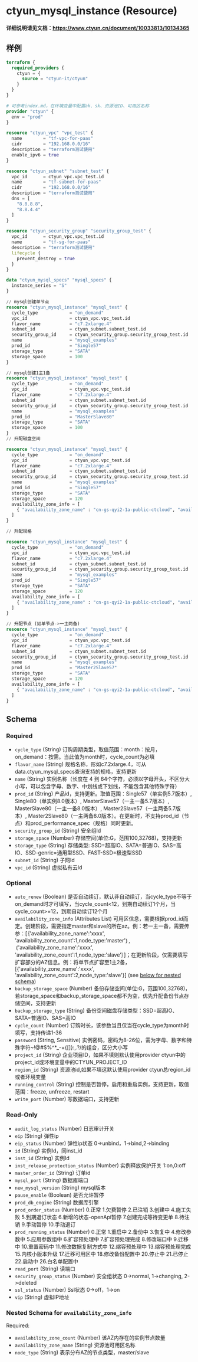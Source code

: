 # ctyun_mysql_instance (Resource)
**详细说明请见文档：https://www.ctyun.cn/document/10033813/10134365**



## 样例

```terraform
terraform {
  required_providers {
    ctyun = {
      source = "ctyun-it/ctyun"
    }
  }
}

# 可参考index.md，在环境变量中配置ak、sk、资源池ID、可用区名称
provider "ctyun" {
  env = "prod"
}

resource "ctyun_vpc" "vpc_test" {
  name        = "tf-vpc-for-paas"
  cidr        = "192.168.0.0/16"
  description = "terraform测试使用"
  enable_ipv6 = true
}

resource "ctyun_subnet" "subnet_test" {
  vpc_id      = ctyun_vpc.vpc_test.id
  name        = "tf-subnet-for-paas"
  cidr        = "192.168.0.0/16"
  description = "terraform测试使用"
  dns = [
    "8.8.8.8",
    "8.8.4.4"
  ]
}

resource "ctyun_security_group" "security_group_test" {
  vpc_id      = ctyun_vpc.vpc_test.id
  name        = "tf-sg-for-paas"
  description = "terraform测试使用"
  lifecycle {
    prevent_destroy = true
  }
}

data "ctyun_mysql_specs" "mysql_specs" {
  instance_series = "S"
}

// mysql创建单节点
resource "ctyun_mysql_instance" "mysql_test" {
  cycle_type            = "on_demand"
  vpc_id                = ctyun_vpc.vpc_test.id
  flavor_name           = "c7.2xlarge.4"
  subnet_id             = ctyun_subnet.subnet_test.id
  security_group_id     = ctyun_security_group.security_group_test.id
  name                  = "mysql_examples"
  prod_id               = "Single57"
  storage_type          = "SATA"
  storage_space         = 100
}

// mysql创建1主1备
resource "ctyun_mysql_instance" "mysql_test" {
  cycle_type            = "on_demand"
  vpc_id                = ctyun_vpc.vpc_test.id
  flavor_name           = "c7.2xlarge.4"
  subnet_id             = ctyun_subnet.subnet_test.id
  security_group_id     = ctyun_security_group.security_group_test.id
  name                  = "mysql_examples"
  prod_id               = "MasterSlave80"
  storage_type          = "SATA"
  storage_space         = 100
}
// 升配磁盘空间

resource "ctyun_mysql_instance" "mysql_test" {
  cycle_type            = "on_demand"
  vpc_id                = ctyun_vpc.vpc_test.id
  flavor_name           = "c7.2xlarge.4"
  subnet_id             = ctyun_subnet.subnet_test.id
  security_group_id     = ctyun_security_group.security_group_test.id
  name                  = "mysql_examples"
  prod_id               = "Single57"
  storage_type          = "SATA"
  storage_space         = 120
  availability_zone_info = [
    { "availability_zone_name" : "cn-gs-qyi2-1a-public-ctcloud", "availability_zone_count" : 1, "node_type" : "master" }
  ]
}

// 升配规格

resource "ctyun_mysql_instance" "mysql_test" {
  cycle_type            = "on_demand"
  vpc_id                = ctyun_vpc.vpc_test.id
  flavor_name           = "c7.2xlarge.4"
  subnet_id             = ctyun_subnet.subnet_test.id
  security_group_id     = ctyun_security_group.security_group_test.id
  name                  = "mysql_examples"
  prod_id               = "Single57"
  storage_type          = "SATA"
  storage_space         = 120
  availability_zone_info = [
    { "availability_zone_name" : "cn-gs-qyi2-1a-public-ctcloud", "availability_zone_count" : 1, "node_type" : "master" }
  ]
}

// 升配节点 (如单节点->一主两备)
resource "ctyun_mysql_instance" "mysql_test" {
  cycle_type            = "on_demand"
  vpc_id                = ctyun_vpc.vpc_test.id
  flavor_name           = "c7.2xlarge.4"
  subnet_id             = ctyun_subnet.subnet_test.id
  security_group_id     = ctyun_security_group.security_group_test.id
  name                  = "mysql_examples"
  prod_id               = "Master2Slave57"
  storage_type          = "SATA"
  storage_space         = 120
  availability_zone_info = [
    { "availability_zone_name" : "cn-gs-qyi2-1a-public-ctcloud", "availability_zone_count" : 2, "node_type" : "slave" } // 当升配时，availability_zone_info仅需要填写增量的节点信息
  ]
}
```

<!-- schema generated by tfplugindocs -->
## Schema

### Required

- `cycle_type` (String) 订购周期类型，取值范围：month：按月，on_demand：按需。当此值为month时，cycle_count为必填
- `flavor_name` (String) 规格名称，形如c7.2xlarge.4，可从data.ctyun_mysql_specs查询支持的规格，支持更新
- `name` (String) 实例名称（长度在 4 到 64个字符，必须以字母开头，不区分大小写，可以包含字母、数字、中划线或下划线，不能包含其他特殊字符）
- `prod_id` (String) 产品id，支持更新。取值范围：Single57（单实例5.7版本）, Single80（单实例8.0版本）, MasterSlave57（一主一备5.7版本）, MasterSlave80（一主一备8.0版本）, Master2Slave57（一主两备5.7版本）, Master2Slave80（一主两备8.0版本）。在更新时，不支持prod_id（节点）和prod_performance_spec（规格）同时更新。
- `security_group_id` (String) 安全组Id
- `storage_space` (Number) 存储空间(单位:G，范围100,32768)，支持更新
- `storage_type` (String) 存储类型: SSD=超高IO、SATA=普通IO、SAS=高IO、SSD-genric=通用型SSD、FAST-SSD=极速型SSD
- `subnet_id` (String) 子网Id
- `vpc_id` (String) 虚拟私有云Id

### Optional

- `auto_renew` (Boolean) 是否自动续订，默认非自动续订，当cycle_type不等于on_demand时才可填写，当cycle_count<12，到期自动续订1个月，当cycle_count>=12，到期自动续订12个月
- `availability_zone_info` (Attributes List) 可用区信息，需要根据prod_id而定。创建阶段，需要指定master和slave的所在az。例：若一主一备，需要传参：[｛'availability_zone_name':'xxxx', 'availability_zone_count':1,node_type:'master'｝,｛'availability_zone_name':'xxxx', 'availability_zone_count':1,node_type:'slave'｝]；在更新阶段，仅需要填写扩容部分的AZ信息。例：将单节点扩容至1主2备，[{'availability_zone_name':'xxxx', 'availability_zone_count':2,node_type:'slave'}] (see [below for nested schema](#nestedatt--availability_zone_info))
- `backup_storage_space` (Number) 备份存储空间(单位:G，范围100,32768)，若storage_space和backup_storage_space都不为空，优先升配备份节点存储空间，支持更新
- `backup_storage_type` (String) 备份空间磁盘存储类型：SSD=超高IO、SATA=普通IO、SAS=高IO
- `cycle_count` (Number) 订购时长，该参数当且仅当在cycle_type为month时填写，支持传递1-36
- `password` (String, Sensitive) 实例密码，密码为8-26位，需为字母、数字和特殊字符~!@#$%^*_-+{[]}:,.?/的组合，区分大小写
- `project_id` (String) 企业项目ID，如果不填则默认使用provider ctyun中的project_id或环境变量中的CTYUN_PROJECT_ID
- `region_id` (String) 资源池id,如果不填这默认使用provider ctyun总region_id 或者环境变量
- `running_control` (String) 控制是否暂停，启用和重启实例，支持更新，取值范围：freeze, unfreeze, restart
- `write_port` (Number) 写数据端口，支持更新

### Read-Only

- `audit_log_status` (Number) 日志审计开关
- `eip` (String) 弹性ip
- `eip_status` (Number) 弹性ip状态 0->unbind，1->bind,2->binding
- `id` (String) 实例Id，同inst_id
- `inst_id` (String) 实例Id
- `inst_release_protection_status` (Number) 实例释放保护开关 1:on,0:off
- `master_order_id` (String) 订单id
- `mysql_port` (String) 数据库端口
- `new_mysql_version` (String) mysql版本
- `pause_enable` (Boolean) 是否允许暂停
- `prod_db_engine` (String) 数据库引擎
- `prod_order_status` (Number) 0.正常 1.欠费暂停 2.已注销 3.创建中 4.施工失败 5.到期退订状态 6.新增的状态-openApi暂停 7.创建完成等待变更单 8.待注销 9.手动暂停 10.手动退订
- `prod_running_status` (Number) 0.正常 1.重启中 2.备份中 3.恢复中 4.修改参数中 5.应用参数组中 6.扩容预处理中 7.扩容预处理完成 8.修改端口中 9.迁移中 10.重置密码中 11.修改数据复制方式中 12.缩容预处理中 13.缩容预处理完成 15.内核小版本升级 17.迁移可用区中 18.修改备份配置中 20.停止中 21.已停止 22.启动中 26.白名单配置中
- `read_port` (String) 读端口
- `security_group_status` (Number) 安全组状态 0->normal, 1->changing, 2->deleted
- `ssl_status` (Number) Ssl状态 0->off，1->on
- `vip` (String) 虚拟IP地址

<a id="nestedatt--availability_zone_info"></a>
### Nested Schema for `availability_zone_info`

Required:

- `availability_zone_count` (Number) 该AZ内存在的实例节点数量
- `availability_zone_name` (String) 资源池可用区名称
- `node_type` (String) 表示分布AZ的节点类型，master/slave